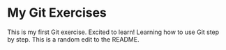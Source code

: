 # My Git Exercises
This is my first Git exercise. Excited to learn!
Learning how to use Git step by step.
This is a random edit to the README.
